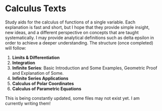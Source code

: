 # Calculus Texts
Study aids for the calculus of functions of a single variable. Each explanation is fast and short, but I hope that they provide simple insight, new ideas, and a different perspective on concepts that are taught systematically. I may provide analytical definitions such as delta epsilon in order to achieve a deeper understanding.
The structure (once completed) will follow: 
1. **Limits & Differentiation**
2. **Integration**
3. **Infinite Series**: Basic Introduction and Some Examples, Geometric Proof and Explanation of Some.
4. **Infinite Series Applications**
5. **Calculus of Polar Coordinates**
6. **Calculus of Parametric Equations**

This is being constantly updated, some files may not exist yet. I am currently writing them! 
